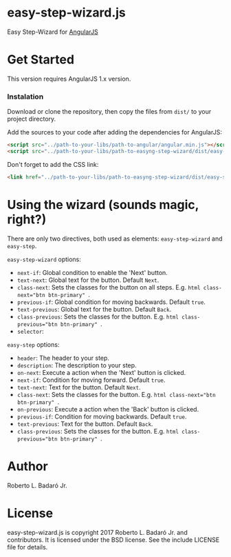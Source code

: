 # easy-step-wizard.js

Easy Step-Wizard for [AngularJS](https://angularjs.org/)

# Get Started

This version requires AngularJS 1.x version.

### Instalation

Download or clone the repository, then copy the files from `dist/` to your project directory.

Add the sources to your code after adding the dependencies for AngularJS:

```html
<script src="../path-to-your-libs/path-to-angular/angular.min.js"></script>
<script src="../path-to-your-libs/path-to-easyng-step-wizard/dist/easy-step-wizard.min.js"></script>
```

Don't forget to add the CSS link:

```html
<link href="../path-to-your-libs/path-to-easyng-step-wizard/dist/easy-step-wizard.css" rel="stylesheet">
```

# Using the wizard (sounds magic, right?)

There are only two directives, both used as elements: `easy-step-wizard` and `easy-step`.

`easy-step-wizard` options:
- `next-if`: Global condition to enable the 'Next' button.
- `text-next`: Global text for the button. Default `Next`.
- `class-next`: Sets the classes for the button on all steps. E.g. ```html class-next="btn btn-primary" ```.
- `previous-if`: Global condition for moving backwards. Default `true`.
- `text-previous`: Global text for the button. Default `Back`.
- `class-previous`: Sets the classes for the button. E.g. ```html class-previous="btn btn-primary" ```.
- `selector`:

`easy-step` options:
- `header`: The header to your step.
- `description`: The description to your step.
- `on-next`: Execute a action when the 'Next' button is clicked.
- `next-if`: Condition for moving forward. Default `true`.
- `text-next`: Text for the button. Default `Next`.
- `class-next`: Sets the classes for the button. E.g. ```html class-next="btn btn-primary" ```.
- `on-previous`: Execute a action when the 'Back' button is clicked.
- `previous-if`: Condition for moving backwards. Default `true`.
- `text-previous`: Text for the button. Default `Back`.
- `class-previous`: Sets the classes for the button. E.g. ```html class-previous="btn btn-primary" ```.

# Author

Roberto L. Badaró Jr.

# License

easy-step-wizard.js is copyright 2017 Roberto L. Badaró Jr. and contributors.
It is licensed under the BSD license. See the include LICENSE file for details.
